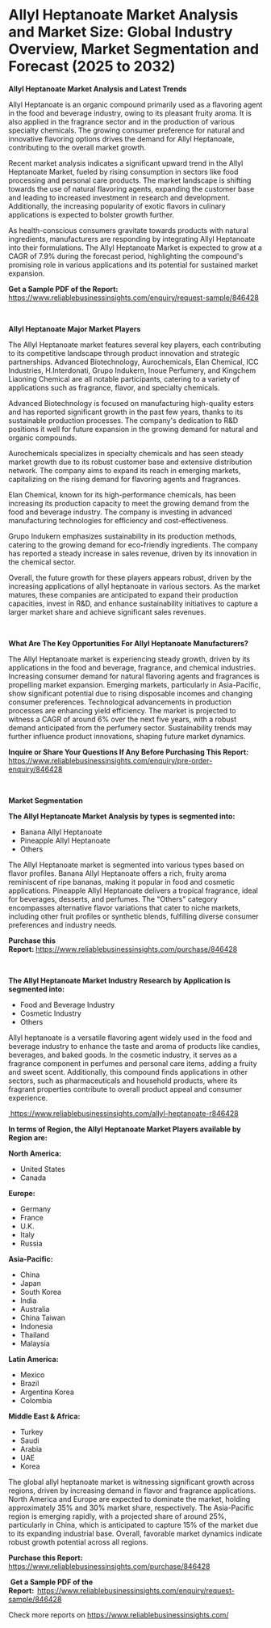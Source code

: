 <p><h1>Allyl Heptanoate Market Analysis and Market Size: Global Industry Overview, Market Segmentation and Forecast (2025 to 2032)</h1></p><p><strong>Allyl Heptanoate Market Analysis and Latest Trends</strong></p>
<p><p>Allyl Heptanoate is an organic compound primarily used as a flavoring agent in the food and beverage industry, owing to its pleasant fruity aroma. It is also applied in the fragrance sector and in the production of various specialty chemicals. The growing consumer preference for natural and innovative flavoring options drives the demand for Allyl Heptanoate, contributing to the overall market growth.</p><p>Recent market analysis indicates a significant upward trend in the Allyl Heptanoate Market, fueled by rising consumption in sectors like food processing and personal care products. The market landscape is shifting towards the use of natural flavoring agents, expanding the customer base and leading to increased investment in research and development. Additionally, the increasing popularity of exotic flavors in culinary applications is expected to bolster growth further.</p><p>As health-conscious consumers gravitate towards products with natural ingredients, manufacturers are responding by integrating Allyl Heptanoate into their formulations. The Allyl Heptanoate Market is expected to grow at a CAGR of 7.9% during the forecast period, highlighting the compound's promising role in various applications and its potential for sustained market expansion.</p></p>
<p><strong>Get a Sample PDF of the Report:&nbsp;</strong> <a href="https://www.reliablebusinessinsights.com/enquiry/request-sample/846428?utm_campaign=3259&utm_medium=2&utm_source=Github&utm_content=ia&utm_term=01042025&utm_id=allyl-heptanoate">https://www.reliablebusinessinsights.com/enquiry/request-sample/846428</a></p>
<p>&nbsp;</p>
<p><strong>Allyl Heptanoate Major Market Players</strong></p>
<p><p>The Allyl Heptanoate market features several key players, each contributing to its competitive landscape through product innovation and strategic partnerships. Advanced Biotechnology, Aurochemicals, Elan Chemical, ICC Industries, H.Interdonati, Grupo Indukern, Inoue Perfumery, and Kingchem Liaoning Chemical are all notable participants, catering to a variety of applications such as fragrance, flavor, and specialty chemicals.</p><p>Advanced Biotechnology is focused on manufacturing high-quality esters and has reported significant growth in the past few years, thanks to its sustainable production processes. The company's dedication to R&D positions it well for future expansion in the growing demand for natural and organic compounds.</p><p>Aurochemicals specializes in specialty chemicals and has seen steady market growth due to its robust customer base and extensive distribution network. The company aims to expand its reach in emerging markets, capitalizing on the rising demand for flavoring agents and fragrances.</p><p>Elan Chemical, known for its high-performance chemicals, has been increasing its production capacity to meet the growing demand from the food and beverage industry. The company is investing in advanced manufacturing technologies for efficiency and cost-effectiveness.</p><p>Grupo Indukern emphasizes sustainability in its production methods, catering to the growing demand for eco-friendly ingredients. The company has reported a steady increase in sales revenue, driven by its innovation in the chemical sector.</p><p>Overall, the future growth for these players appears robust, driven by the increasing applications of allyl heptanoate in various sectors. As the market matures, these companies are anticipated to expand their production capacities, invest in R&D, and enhance sustainability initiatives to capture a larger market share and achieve significant sales revenues.</p></p>
<p>&nbsp;</p>
<p><strong>What Are The Key Opportunities For Allyl Heptanoate Manufacturers?</strong></p>
<p><p>The Allyl Heptanoate market is experiencing steady growth, driven by its applications in the food and beverage, fragrance, and chemical industries. Increasing consumer demand for natural flavoring agents and fragrances is propelling market expansion. Emerging markets, particularly in Asia-Pacific, show significant potential due to rising disposable incomes and changing consumer preferences. Technological advancements in production processes are enhancing yield efficiency. The market is projected to witness a CAGR of around 6% over the next five years, with a robust demand anticipated from the perfumery sector. Sustainability trends may further influence product innovations, shaping future market dynamics.</p></p>
<p><strong>Inquire or Share Your Questions If Any Before Purchasing This Report:</strong> <a href="https://www.reliablebusinessinsights.com/enquiry/pre-order-enquiry/846428?utm_campaign=3259&utm_medium=2&utm_source=Github&utm_content=ia&utm_term=01042025&utm_id=allyl-heptanoate">https://www.reliablebusinessinsights.com/enquiry/pre-order-enquiry/846428</a></p>
<p>&nbsp;</p>
<p><strong>Market Segmentation</strong></p>
<p><strong>The Allyl Heptanoate Market Analysis by types is segmented into:</strong></p>
<p><ul><li>Banana Allyl Heptanoate</li><li>Pineapple Allyl Heptanoate</li><li>Others</li></ul></p>
<p><p>The Allyl Heptanoate market is segmented into various types based on flavor profiles. Banana Allyl Heptanoate offers a rich, fruity aroma reminiscent of ripe bananas, making it popular in food and cosmetic applications. Pineapple Allyl Heptanoate delivers a tropical fragrance, ideal for beverages, desserts, and perfumes. The "Others" category encompasses alternative flavor variations that cater to niche markets, including other fruit profiles or synthetic blends, fulfilling diverse consumer preferences and industry needs.</p></p>
<p><strong>Purchase this Report:&nbsp;</strong><a href="https://www.reliablebusinessinsights.com/purchase/846428?utm_campaign=3259&utm_medium=2&utm_source=Github&utm_content=ia&utm_term=01042025&utm_id=allyl-heptanoate">https://www.reliablebusinessinsights.com/purchase/846428</a></p>
<p>&nbsp;</p>
<p><strong>The Allyl Heptanoate Market Industry Research by Application is segmented into:</strong></p>
<p><ul><li>Food and Beverage Industry</li><li>Cosmetic Industry</li><li>Others</li></ul></p>
<p><p>Allyl heptanoate is a versatile flavoring agent widely used in the food and beverage industry to enhance the taste and aroma of products like candies, beverages, and baked goods. In the cosmetic industry, it serves as a fragrance component in perfumes and personal care items, adding a fruity and sweet scent. Additionally, this compound finds applications in other sectors, such as pharmaceuticals and household products, where its fragrant properties contribute to overall product appeal and consumer experience.</p></p>
<p><a href="https://www.reliablebusinessinsights.com/allyl-heptanoate-r846428?utm_campaign=3259&utm_medium=2&utm_source=Github&utm_content=ia&utm_term=01042025&utm_id=allyl-heptanoate">&nbsp;https://www.reliablebusinessinsights.com/allyl-heptanoate-r846428</a></p>
<p><strong>In terms of Region, the Allyl Heptanoate Market Players available by Region are:</strong></p>
<p>
    <p> <strong> North America: </strong>
        <ul>
            <li>United States</li>
            <li>Canada</li>
        </ul>
        </p> 
    <p> <strong> Europe: </strong>
        <ul>
            <li>Germany</li>
            <li>France</li>
            <li>U.K.</li>
            <li>Italy</li>
            <li>Russia</li>
        </ul>
        </p> 
    <p> <strong> Asia-Pacific: </strong>
        <ul>
            <li>China</li>
            <li>Japan</li>
            <li>South Korea</li>
            <li>India</li>
            <li>Australia</li>
            <li>China Taiwan</li>
            <li>Indonesia</li>
            <li>Thailand</li>
            <li>Malaysia</li>
        </ul>
        </p> 
    <p> <strong> Latin America: </strong>
        <ul>
            <li>Mexico</li>
            <li>Brazil</li>
            <li>Argentina Korea</li>
            <li>Colombia</li>
        </ul>
        </p> 
    <p> <strong> Middle East & Africa: </strong>
        <ul>
            <li>Turkey</li>
            <li>Saudi</li>
            <li>Arabia</li>
            <li>UAE</li>
            <li>Korea</li>
        </ul>
    </p>
    </p>
<p><p>The global allyl heptanoate market is witnessing significant growth across regions, driven by increasing demand in flavor and fragrance applications. North America and Europe are expected to dominate the market, holding approximately 35% and 30% market share, respectively. The Asia-Pacific region is emerging rapidly, with a projected share of around 25%, particularly in China, which is anticipated to capture 15% of the market due to its expanding industrial base. Overall, favorable market dynamics indicate robust growth potential across all regions.</p></p>
<p><strong>Purchase this Report: </strong><a href="https://www.reliablebusinessinsights.com/purchase/846428?utm_campaign=3259&utm_medium=2&utm_source=Github&utm_content=ia&utm_term=01042025&utm_id=allyl-heptanoate">https://www.reliablebusinessinsights.com/purchase/846428</a></p>
<p>&nbsp;<strong>Get a Sample PDF of the Report:&nbsp;&nbsp;</strong><a href="https://www.reliablebusinessinsights.com/enquiry/request-sample/846428?utm_campaign=3259&utm_medium=2&utm_source=Github&utm_content=ia&utm_term=01042025&utm_id=allyl-heptanoate">https://www.reliablebusinessinsights.com/enquiry/request-sample/846428</a></p>
<p><strong></strong></p>
<p>Check more reports on <a href="https://www.reliablebusinessinsights.com/?utm_campaign=3259&utm_medium=2&utm_source=Github&utm_content=ia&utm_term=01042025&utm_id=allyl-heptanoate">https://www.reliablebusinessinsights.com/</a></p>